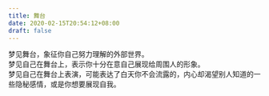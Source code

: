 ```yaml
---
title: 舞台
date: 2020-02-15T20:54:12+08:00
draft: false
---
```


梦见舞台，象征你自己努力理解的外部世界。<br>
梦见自己在舞台上，表示你十分在意自己展现给周围人的形象。<br>
梦见自己在舞台上表演，可能表达了白天你不会流露的，内心却渴望别人知道的一些隐秘感情，或是你想要展现自我。<br>

